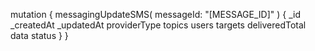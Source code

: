 mutation {
    messagingUpdateSMS(
        messageId: "[MESSAGE_ID]"
    ) {
        _id
        _createdAt
        _updatedAt
        providerType
        topics
        users
        targets
        deliveredTotal
        data
        status
    }
}
